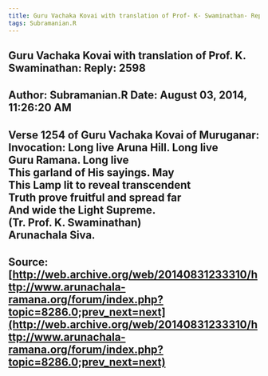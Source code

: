 ```yaml
--- 
title: Guru Vachaka Kovai with translation of Prof- K- Swaminathan- Reply- 2598   
tags: Subramanian.R  
---  
```

##  Guru Vachaka Kovai with translation of Prof. K. Swaminathan: Reply: 2598  
Author: Subramanian.R       Date: August 03, 2014, 11:26:20 AM  
---  
Verse 1254 of Guru Vachaka Kovai of Muruganar: Invocation: Long live Aruna Hill. Long live   
Guru Ramana. Long live   
This garland of His sayings. May   
This Lamp lit to reveal transcendent   
Truth prove fruitful and spread far   
And wide the Light Supreme.   
(Tr. Prof. K. Swaminathan)   
Arunachala Siva.
 ---  
Source:[http://web.archive.org/web/20140831233310/http://www.arunachala-ramana.org/forum/index.php?topic=8286.0;prev_next=next](http://web.archive.org/web/20140831233310/http://www.arunachala-ramana.org/forum/index.php?topic=8286.0;prev_next=next)   
---  

